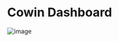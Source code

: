 # Cowin Dashboard

![image](https://user-images.githubusercontent.com/41776550/120109077-83254100-c185-11eb-8303-8df32264cd16.png)
